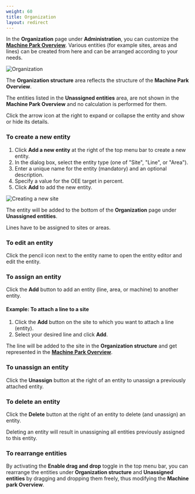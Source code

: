 ```yaml
---
weight: 60
title: Organization
layout: redirect
---
```


In the **Organization** page under **Administration**, you can customize the [**Machine Park Overview**](/oee/oee-dashboards/#machine-park). Various entities (for example sites, areas and lines) can be created from here and can be arranged according to your needs.

![Organization](/images/oee/administration/admin-organization.png)

The **Organization structure** area reflects the structure of the **Machine Park Overview**.

The entities listed in the **Unassigned entities** area, are not shown in the **Machine Park Overview** and no calculation is performed for them.

Click the arrow icon at the right to expand or collapse the entity and show or hide its details.

<a name="create-entity"></a>
### To create a new entity

1. Click **Add a new entity** at the right of the top menu bar to create a new entity.
2. In the dialog box, select the entity type (one of "Site", "Line", or "Area").
3. Enter a unique name for the entity (mandatory) and an optional description.
4. Specify a value for the OEE target in percent.
5. Click **Add** to add the new entity.

![Creating a new site](/images/oee/administration/admin-create-site.png)

The entity will be added to the bottom of the **Organization** page under **Unassigned entities**.

Lines have to be assigned to sites or areas.

### To edit an entity

Click the pencil icon next to the entity name to open the entity editor and edit the entity.

### To assign an entity

Click the **Add** button to add an entity (line, area, or machine) to another entity.

#### Example: To attach a line to a site

1. Click the **Add** button on the site to which you want to attach a line (entity).
2. Select your desired line and click **Add**.

The line will be added to the site in the **Organization structure** and get represented in the [**Machine Park Overview**](/oee/oee-dashboards/#machine-park).

### To unassign an entity

Click the **Unassign** button at the right of an entity to unassign a previously attached entity.

### To delete an entity

Click the **Delete** button at the right of an entity to delete (and unassign) an entity.

Deleting an entity will result in unassigning all entities previously assigned to this entity.

### To rearrange entities

By activating the **Enable drag and drop** toggle in the top menu bar, you can rearrange the entities under **Organization structure** and **Unassigned entities** by dragging and dropping them freely, thus modifying the **Machine park Overview**.
